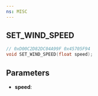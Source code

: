 ```yaml
---
ns: MISC
---
```

## SET_WIND_SPEED

```c
// 0xD00C2D82DC04A99F 0x45705F94
void SET_WIND_SPEED(float speed);
```

## Parameters
* **speed**:
